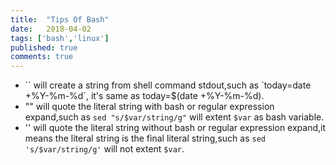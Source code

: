 ```yaml
---
title:  "Tips Of Bash"
date:   2018-04-02
tags: ['bash','linux']
published: true
comments: true
---
```


- \`\` will create a string from shell command stdout,such as \`today=date +%Y-%m-%d\`, it's same as today=$(date +%Y-%m-%d).
- "" will quote the literal string with bash or regular expression expand,such as `sed "s/$var/string/g"` will extent `$var` as bash variable.
- '' will quote the literal string without bash or regular expression expand,it means the literal string is the final literal string,such as `sed 's/$var/string/g'` will not extent `$var`.
